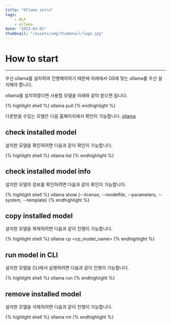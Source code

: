 ```yaml
---
title: "Ollama intro"
tags:
    - NLP
    - ollama
date: "2023-04-01"
thumbnail: "/assets/img/thumbnail/logo.jpg"
---
```


# How to start
---
우선 ollama를 설치하여 진행해야하기 때문에 아래에서 OS에 맞는 ollama를 우선 설치해야 합니다.


ollama를 설치하였다면 사용할 모델을 아래와 같이 받으면 됩니다.

{% highlight shell %}
ollama pull <model>
{% endhighlight %}

다운받을 수있는 모델은 다음 홈페이지에서 확인이 가능합니다.
[ollama](https://ollama.com/library)

## check installed model
설치한 모델을 확인하려면 다음과 같이 확인이 가능합니다.

{% highlight shell %}
ollama list
{% endhighlight %}

## check installed model info
설치한 모델의 정보를 확인하려면 다음과 같이 확인이 가능합니다.

{% highlight shell %}
ollama show <model> {--license, --modelfile, --parameters, --system, --template}
{% endhighlight %}

## copy installed model
설치한 모델을 복제하려면 다음과 같이 진행이 가능합니다.

{% highlight shell %}
ollama cp <model> <cp_model_name>
{% endhighlight %}

## run model in CLI
설치한 모델을 CLI에서 실행하려면 다음과 같이 진행이 가능합니다.

{% highlight shell %}
ollama run <model>
{% endhighlight %}

## remove installed model
설치한 모델을 삭제하려면 다음과 같이 진행이 가능합니다.

{% highlight shell %}
ollama rm <model>
{% endhighlight %}
